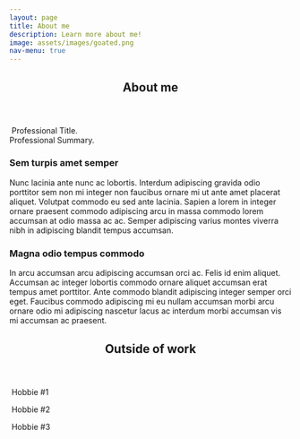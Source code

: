 ```yaml
---
layout: page
title: About me
description: Learn more about me!
image: assets/images/goated.png
nav-menu: true
---
```


<!-- Main -->
<div id="main" class="alt">

<!-- One -->
<section id="one">
	<div class="inner">
		<header class="major">
			<h1>About me</h1>
		</header>

<!-- Content -->
<p><span class="image left"><img src="{% link assets/images/goated.png %}" alt="" /></span>
Professional Title. <br />
Professional Summary. </p>

<div class="row">
	<div class="6u 12u$(small)">
		<h3>Sem turpis amet semper</h3>
		<p>Nunc lacinia ante nunc ac lobortis. Interdum adipiscing gravida odio porttitor sem non mi integer non faucibus ornare mi ut ante amet placerat aliquet. Volutpat commodo eu sed ante lacinia. Sapien a lorem in integer ornare praesent commodo adipiscing arcu in massa commodo lorem accumsan at odio massa ac ac. Semper adipiscing varius montes viverra nibh in adipiscing blandit tempus accumsan.</p>
	</div>
	<div class="6u$ 12u$(small)">
		<h3>Magna odio tempus commodo</h3>
		<p>In arcu accumsan arcu adipiscing accumsan orci ac. Felis id enim aliquet. Accumsan ac integer lobortis commodo ornare aliquet accumsan erat tempus amet porttitor. Ante commodo blandit adipiscing integer semper orci eget. Faucibus commodo adipiscing mi eu nullam accumsan morbi arcu ornare odio mi adipiscing nascetur lacus ac interdum morbi accumsan vis mi accumsan ac praesent.</p>

</div>


<!-- Two -->
<section id="two">
	<div class="inner">
		<header class="major">
			<h2>Outside of work</h2>
		</header>

<!-- Content -->
<div>
<p><span class="image left"><img src="{% link assets/images/goated.png %}" alt="" /></span>
Hobbie #1  </p>
</div>

<div>
<p><span class="image left"><img src="{% link assets/images/goated.png %}" alt="" /></span>
Hobbie #2  </p>
</div>

<div>
<p><span class="image left"><img src="{% link assets/images/goated.png %}" alt="" /></span>
Hobbie #3  </p>
</div>

</div>
